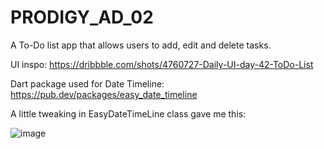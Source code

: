 # PRODIGY_AD_02
A To-Do list app that allows users to add, edit and delete tasks.

UI inspo: https://dribbble.com/shots/4760727-Daily-UI-day-42-ToDo-List

Dart package used for Date Timeline: https://pub.dev/packages/easy_date_timeline

A little tweaking in EasyDateTimeLine class gave me this:

![image](https://github.com/eqrakhattak/PRODIGY_AD_02/assets/60545262/89886053-0a25-4bfd-b882-2fd883d8563a)
